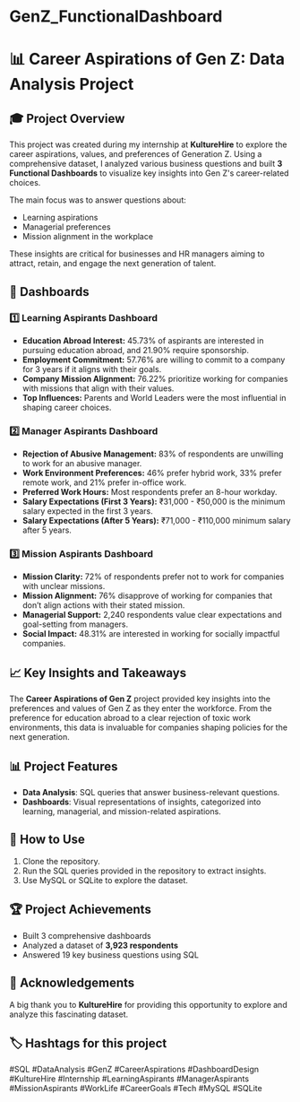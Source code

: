 # GenZ_FunctionalDashboard

# 📊 Career Aspirations of Gen Z: Data Analysis Project

## 🎓 Project Overview
This project was created during my internship at **KultureHire** to explore the career aspirations, values, and preferences of Generation Z. Using a comprehensive dataset, I analyzed various business questions and built **3 Functional Dashboards** to visualize key insights into Gen Z's career-related choices.

The main focus was to answer questions about:
- Learning aspirations
- Managerial preferences
- Mission alignment in the workplace

These insights are critical for businesses and HR managers aiming to attract, retain, and engage the next generation of talent.

## 🚀 Dashboards

### 1️⃣ **Learning Aspirants Dashboard**
- **Education Abroad Interest:** 45.73% of aspirants are interested in pursuing education abroad, and 21.90% require sponsorship.
- **Employment Commitment:** 57.76% are willing to commit to a company for 3 years if it aligns with their goals.
- **Company Mission Alignment:** 76.22% prioritize working for companies with missions that align with their values.
- **Top Influences:** Parents and World Leaders were the most influential in shaping career choices.

### 2️⃣ **Manager Aspirants Dashboard**
- **Rejection of Abusive Management:** 83% of respondents are unwilling to work for an abusive manager.
- **Work Environment Preferences:** 46% prefer hybrid work, 33% prefer remote work, and 21% prefer in-office work.
- **Preferred Work Hours:** Most respondents prefer an 8-hour workday.
- **Salary Expectations (First 3 Years):** ₹31,000 - ₹50,000 is the minimum salary expected in the first 3 years.
- **Salary Expectations (After 5 Years):** ₹71,000 - ₹110,000 minimum salary after 5 years.

### 3️⃣ **Mission Aspirants Dashboard**
- **Mission Clarity:** 72% of respondents prefer not to work for companies with unclear missions.
- **Mission Alignment:** 76% disapprove of working for companies that don’t align actions with their stated mission.
- **Managerial Support:** 2,240 respondents value clear expectations and goal-setting from managers.
- **Social Impact:** 48.31% are interested in working for socially impactful companies.



## 📈 Key Insights and Takeaways
The **Career Aspirations of Gen Z** project provided key insights into the preferences and values of Gen Z as they enter the workforce. From the preference for education abroad to a clear rejection of toxic work environments, this data is invaluable for companies shaping policies for the next generation.

## 📊 Project Features
- **Data Analysis**: SQL queries that answer business-relevant questions.
- **Dashboards**: Visual representations of insights, categorized into learning, managerial, and mission-related aspirations.


## 🚀 How to Use
1. Clone the repository.
2. Run the SQL queries provided in the repository to extract insights.
3. Use MySQL or SQLite to explore the dataset.

## 🏆 Project Achievements
- Built 3 comprehensive dashboards
- Analyzed a dataset of **3,923 respondents**
- Answered 19 key business questions using SQL

## 🙌 Acknowledgements
A big thank you to **KultureHire** for providing this opportunity to explore and analyze this fascinating dataset.

## 🏷️ Hashtags for this project
#SQL #DataAnalysis #GenZ #CareerAspirations #DashboardDesign #KultureHire #Internship #LearningAspirants #ManagerAspirants #MissionAspirants #WorkLife #CareerGoals #Tech #MySQL #SQLite
